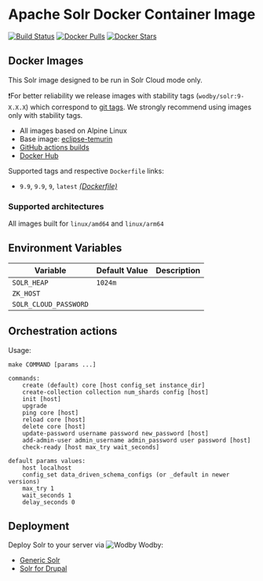 # Apache Solr Docker Container Image

[![Build Status](https://github.com/wodby/solr/workflows/Build%20docker%20image/badge.svg)](https://github.com/wodby/solr/actions)
[![Docker Pulls](https://img.shields.io/docker/pulls/wodby/solr.svg)](https://hub.docker.com/r/wodby/solr)
[![Docker Stars](https://img.shields.io/docker/stars/wodby/solr.svg)](https://hub.docker.com/r/wodby/solr)

## Docker Images

This Solr image designed to be run in Solr Cloud mode only.

❗️For better reliability we release images with stability tags (`wodby/solr:9-X.X.X`) which correspond to [git tags](https://github.com/wodby/solr/releases). We strongly recommend using images only with stability tags. 

- All images based on Alpine Linux
- Base image: [eclipse-temurin](https://github.com/adoptium/containers)
- [GitHub actions builds](https://github.com/wodby/solr/actions) 
- [Docker Hub](https://hub.docker.com/r/wodby/solr)

[_(Dockerfile)_]: https://github.com/wodby/solr/tree/master/Dockerfile

Supported tags and respective `Dockerfile` links:

* `9.9`, `9.9`, `9`, `latest` [_(Dockerfile)_]

### Supported architectures

All images built for `linux/amd64` and `linux/arm64`

## Environment Variables

| Variable                  | Default Value | Description                     |
|---------------------------|---------------|---------------------------------|
| `SOLR_HEAP`               | `1024m `      |                                 |
| `ZK_HOST`                 |               |                                 |
| `SOLR_CLOUD_PASSWORD`     |               |                                 |

## Orchestration actions

Usage:
```
make COMMAND [params ...]

commands:
    create (default) core [host config_set instance_dir]
    create-collection collection num_shards config [host] 
    init [host] 
    upgrade 
    ping core [host]
    reload core [host]
    delete core [host]
    update-password username password new_password [host]
    add-admin-user admin_username admin_password user password [host]
    check-ready [host max_try wait_seconds]
 
default params values:
    host localhost
    config_set data_driven_schema_configs (or _default in newer versions)
    max_try 1
    wait_seconds 1
    delay_seconds 0
```

## Deployment

Deploy Solr to your server via ![Wodby](https://www.google.com/s2/favicons?domain=wodby.com) Wodby: 

* [Generic Solr](https://wodby.com/stacks/solr)
* [Solr for Drupal](https://wodby.com/stacks/solr-drupal)
